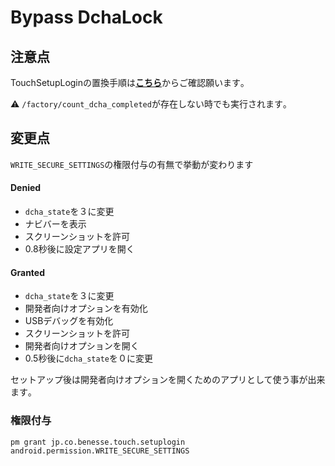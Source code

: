 # Bypass DchaLock

## 注意点
TouchSetupLoginの置換手順は[**こちら**](https://github.com/mouseos/Cpad_dcha_3_changer/blob/main/README.md#%E6%BA%96%E5%82%99 "mouseos/Cpad_dcha_3_changer")からご確認願います｡

:warning: `/factory/count_dcha_completed`が存在しない時でも実行されます｡<br>

## 変更点
`WRITE_SECURE_SETTINGS`の権限付与の有無で挙動が変わります
#### Denied
- `dcha_state`を３に変更
- ナビバーを表示
- スクリーンショットを許可
- 0.8秒後に設定アプリを開く
#### Granted
- `dcha_state`を３に変更
- 開発者向けオプションを有効化
- USBデバッグを有効化
- スクリーンショットを許可
- 開発者向けオプションを開く
- 0.5秒後に`dcha_state`を０に変更

セットアップ後は開発者向けオプションを開くためのアプリとして使う事が出来ます｡

### 権限付与
```
pm grant jp.co.benesse.touch.setuplogin android.permission.WRITE_SECURE_SETTINGS
```
